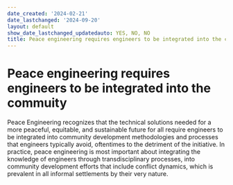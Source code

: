 ```yaml
---
date_created: '2024-02-21'
date_lastchanged: '2024-09-20'
layout: default
show_date_lastchanged_updatedauto: YES, NO, NO
title: Peace engineering requires engineers to be integrated into the commuity
---
```

# Peace engineering requires engineers to be integrated into the commuity
Peace Engineering recognizes that the technical solutions needed for a more peaceful, equitable, and sustainable future for all require engineers to be integrated into community development methodologies and processes that engineers typically avoid, oftentimes to the detriment of the initiative. In practice, peace engineering is most important about integrating the knowledge of engineers through transdisciplinary processes, into community development efforts that include conflict dynamics, which is prevalent in all informal settlements by their very nature.